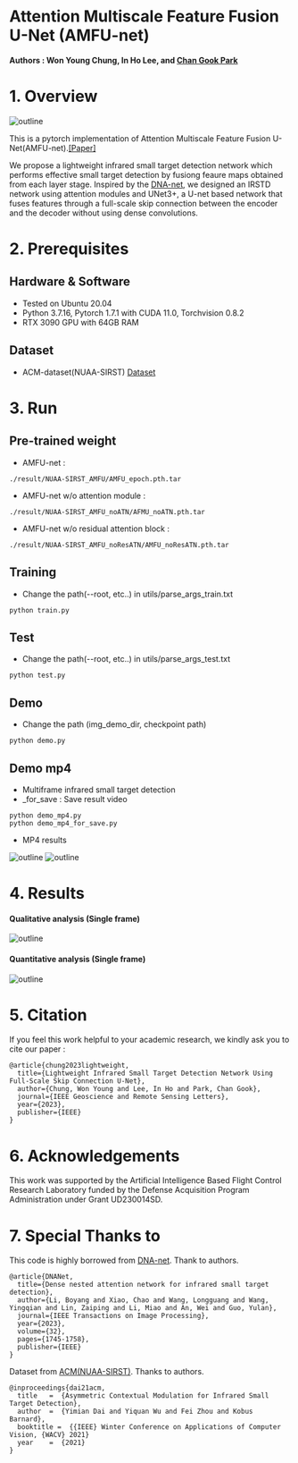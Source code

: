 # Attention Multiscale Feature Fusion U-Net (AMFU-net)

**Authors : Won Young Chung, In Ho Lee, and [Chan Gook Park](https://scholar.google.com/citations?user=9gwkQ7AAAAAJ&hl=en)**




# 1. Overview

![outline](./pic/Overall_structure.png) 

This is a pytorch implementation of Attention Multiscale Feature Fusion U-Net(AMFU-net).[[Paper]](https://ieeexplore.ieee.org/abstract/document/10124752)


We propose a lightweight infrared small target detection network which performs effective small target detection by fusiong feaure maps obtained from each layer stage. Inspired by the [DNA-net](https://github.com/YeRen123455/Infrared-Small-Target-Detection), we designed an IRSTD network using attention modules and UNet3+, a U-net based network that fuses features through a full-scale skip connection between the encoder and the decoder without using dense convolutions.




# 2. Prerequisites 


## Hardware & Software 
* Tested on Ubuntu 20.04 
* Python 3.7.16, Pytorch 1.7.1 with CUDA 11.0, Torchvision 0.8.2
* RTX 3090 GPU with 64GB RAM


## Dataset
* ACM-dataset(NUAA-SIRST)  [Dataset](https://github.com/YimianDai/open-acm)




# 3. Run


## Pre-trained weight
* AMFU-net : 

```
./result/NUAA-SIRST_AMFU/AMFU_epoch.pth.tar
```

* AMFU-net w/o attention module : 

```
./result/NUAA-SIRST_AMFU_noATN/AFMU_noATN.pth.tar
```

* AMFU-net w/o residual attention block : 

```
./result/NUAA-SIRST_AMFU_noResATN/AMFU_noResATN.pth.tar
```

## Training 
* Change the path(--root, etc..) in utils/parse_args_train.txt

```
python train.py
```


## Test
* Change the path(--root, etc..) in utils/parse_args_test.txt

```
python test.py
```


## Demo
* Change the path (img_demo_dir, checkpoint path)

```
python demo.py
```


## Demo mp4
* Multiframe infrared small target detection
* _for_save : Save result video

```
python demo_mp4.py
python demo_mp4_for_save.py
```


* MP4 results 

![outline](./pic/AMFU_IR_20.gif)
![outline](./pic/AMFU_detected_20.gif)




# 4. Results
#### Qualitative analysis (Single frame)
![outline](./pic/Qualitative.png)


#### Quantitative analysis (Single frame)
![outline](./pic/Quantitative.png)




# 5. Citation

If you feel this work helpful to your academic research, we kindly ask you to cite our paper :

```
@article{chung2023lightweight,
  title={Lightweight Infrared Small Target Detection Network Using Full-Scale Skip Connection U-Net},
  author={Chung, Won Young and Lee, In Ho and Park, Chan Gook},
  journal={IEEE Geoscience and Remote Sensing Letters},
  year={2023},
  publisher={IEEE}
}
```




# 6. Acknowledgements

This work was supported by the Artificial Intelligence Based Flight Control Research Laboratory funded by the Defense Acquisition Program Administration under Grant UD230014SD.




# 7. Special Thanks to 

This code is highly borrowed from [DNA-net](https://github.com/YeRen123455/Infrared-Small-Target-Detection). Thank to authors.

```
@article{DNANet,
  title={Dense nested attention network for infrared small target detection},
  author={Li, Boyang and Xiao, Chao and Wang, Longguang and Wang, Yingqian and Lin, Zaiping and Li, Miao and An, Wei and Guo, Yulan},
  journal={IEEE Transactions on Image Processing},
  year={2023},
  volume={32},
  pages={1745-1758},
  publisher={IEEE}
}
```

Dataset from [ACM(NUAA-SIRST)](https://github.com/YimianDai/open-acm). Thanks to authors.

```
@inproceedings{dai21acm,
  title   =  {Asymmetric Contextual Modulation for Infrared Small Target Detection},
  author  =  {Yimian Dai and Yiquan Wu and Fei Zhou and Kobus Barnard},
  booktitle =  {{IEEE} Winter Conference on Applications of Computer Vision, {WACV} 2021}
  year    =  {2021}
}
```